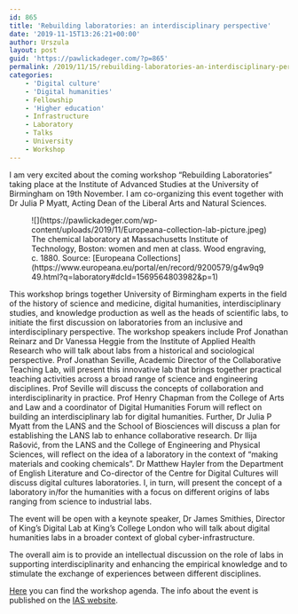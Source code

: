 ```yaml
---
id: 865
title: 'Rebuilding laboratories: an interdisciplinary perspective'
date: '2019-11-15T13:26:21+00:00'
author: Urszula
layout: post
guid: 'https://pawlickadeger.com/?p=865'
permalink: /2019/11/15/rebuilding-laboratories-an-interdisciplinary-perspective/
categories:
    - 'Digital culture'
    - 'Digital humanities'
    - Fellowship
    - 'Higher education'
    - Infrastructure
    - Laboratory
    - Talks
    - University
    - Workshop
---
```


I am very excited about the coming workshop “Rebuilding Laboratories” taking place at the Institute of Advanced Studies at the University of Birmingham on 19th November. I am co-organizing this event together with Dr Julia P Myatt, Acting Dean of the Liberal Arts and Natural Sciences.

<div class="wp-block-image"><figure class="aligncenter">![](https://pawlickadeger.com/wp-content/uploads/2019/11/Europeana-collection-lab-picture.jpeg)<figcaption>The chemical laboratory at Massachusetts Institute of Technology, Boston: women and men at class. Wood engraving, c. 1880. Source: [Europeana Collections](https://www.europeana.eu/portal/en/record/9200579/g4w9q949.html?q=laboratory#dcId=1569564803982&p=1)</figcaption></figure></div>This workshop brings together University of Birmingham experts in the field of the history of science and medicine, digital humanities, interdisciplinary studies, and knowledge production as well as the heads of scientific labs, to initiate the first discussion on laboratories from an inclusive and interdisciplinary perspective. The workshop speakers include Prof Jonathan Reinarz and Dr Vanessa Heggie from the Institute of Applied Health Research who will talk about labs from a historical and sociological perspective. Prof Jonathan Seville, Academic Director of the Collaborative Teaching Lab, will present this innovative lab that brings together practical teaching activities across a broad range of science and engineering disciplines. Prof Seville will discuss the concepts of collaboration and interdisciplinarity in practice. Prof Henry Chapman from the College of Arts and Law and a coordinator of Digital Humanities Forum will reflect on building an interdisciplinary lab for digital humanities. Further, Dr Julia P Myatt from the LANS and the School of Biosciences will discuss a plan for establishing the LANS lab to enhance collaborative research. Dr Ilija Rašović, from the LANS and the College of Engineering and Physical Sciences, will reflect on the idea of a laboratory in the context of “making materials and cooking chemicals”. Dr Matthew Hayler from the Department of English Literature and Co-director of the Centre for Digital Cultures will discuss digital cultures laboratories. I, in turn, will present the concept of a laboratory in/for the humanities with a focus on different origins of labs ranging from science to industrial labs.

The event will be open with a keynote speaker, Dr James Smithies, Director of King’s Digital Lab at King’s College London who will talk about digital humanities labs in a broader context of global cyber-infrastructure.

The overall aim is to provide an intellectual discussion on the role of labs in supporting interdisciplinarity and enhancing the empirical knowledge and to stimulate the exchange of experiences between different disciplines.

[Here](https://pawlickadeger.com/wp-content/uploads/2019/11/Rebuilding-Laboratories-Agenda21541.pdf) you can find the workshop agenda. The info about the event is published on the [IAS website](https://www.birmingham.ac.uk/research/activity/ias/workshops/2019/rebuilding-laboratories.aspx).